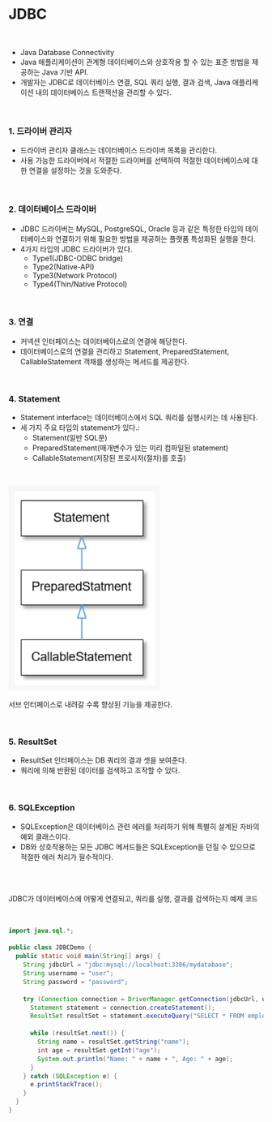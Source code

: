 # JDBC

<br>

- Java Database Connectivity
- Java 애플리케이션이 관계형 데이터베이스와 상호작용 할 수 있는 표준 방법을 제공하는 Java 기반 API.
- 개발자는 JDBC로 데이터베이스 연결, SQL 쿼리 실행, 결과 검색, Java 애플리케이션 내의 데이터베이스 트랜잭션을 관리할 수 있다.


<br>

### 1. 드라이버 관리자

- 드라이버 관리자 클래스는 데이터베이스 드라이버 목록을 관리한다.
- 사용 가능한 드라이버에서 적절한 드라이버를 선택하여 적절한 데이터베이스에 대한 연결을 설정하는 것을 도와준다.

<br>

### 2. 데이터베이스 드라이버 

- JDBC 드라이버는 MySQL, PostgreSQL, Oracle 등과 같은 특정한 타입의 데이터베이스와 연결하기 위해 필요한 방법을 제공하는 플랫폼 특성화된 실행을 한다.
- 4가지 타입의 JDBC 드라이버가 있다.
  - Type1(JDBC-ODBC bridge)
  - Type2(Native-API)
  - Type3(Network Protocol)
  - Type4(Thin/Native Protocol)

<br>

### 3. 연결

- 커넥션 인터페이스는 데이터베이스로의 연결에 해당한다.
- 데이터베이스로의 연결을 관리하고 Statement, PreparedStatement, CallableStatement 객채를 생성하는 메서드를 제공한다.


<br>

### 4. Statement

- Statement interface는 데이터베이스에서 SQL 쿼리를 실행시키는 데 사용된다.
- 세 가지 주요 타입의 statement가 있다.:
  - Statement(일반 SQL문)
  - PreparedStatement(매개변수가 있는 미리 컴파일된 statement)
  - CallableStatement(저장된 프로시저(절차)를 호출)

<br>

![](q15-1.png)

서브 인터페이스로 내려갈 수록 향상된 기능을 제공한다.

<br>

### 5. ResultSet

- ResultSet 인터페이스는 DB 쿼리의 결과 셋을 보여준다.
- 쿼리에 의해 반환된 데이터를 검색하고 조작할 수 있다.


<br>

### 6. SQLException

- SQLException은 데이터베이스 관련 에러를 처리하기 위해 특별히 설계된 자바의 예외 클래스이다.
- DB와 상호작용하는 모든 JDBC 메서드들은 SQLException을 던질 수 있으므로 적절한 에러 처리가 필수적이다.

<br>
<br>

JDBC가 데이터베이스에 어떻게 연결되고, 쿼리를 실행, 결과를 검색하는지 예제 코드

<BR>

```java
import java.sql.*;

public class JDBCDemo {
  public static void main(String[] args) {
    String jdbcUrl = "jdbc:mysql://localhost:3306/mydatabase";
    String username = "user";
    String password = "password";

    try (Connection connection = DriverManager.getConnection(jdbcUrl, username, password)) {
      Statement statement = connection.createStatement();
      ResultSet resultSet = statement.executeQuery("SELECT * FROM employees");

      while (resultSet.next()) {
        String name = resultSet.getString("name");
        int age = resultSet.getInt("age");
        System.out.println("Name: " + name + ", Age: " + age);
      }
    } catch (SQLException e) {
      e.printStackTrace();
    }
  }
}
```